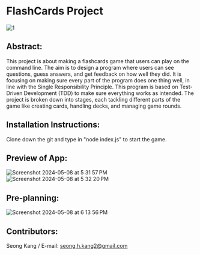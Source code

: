 # FlashCards Project
![1](https://github.com/sanghoro/Flash-Cards/assets/159068651/46548388-4ab6-4e75-8f13-0c41e31b8e1c)

## Abstract:
This project is about making a flashcards game that users can play on the command line. The aim is to design a program where users can see questions, guess answers, and get feedback on how well they did. It is focusing on making sure every part of the program does one thing well, in line with the Single Responsibility Principle. This program is based on Test-Driven Development (TDD) to make sure everything works as intended. The project is broken down into stages, each tackling different parts of the game like creating cards, handling decks, and managing game rounds. 

## Installation Instructions:
Clone down the git and type in "node index.js" to start the game.

## Preview of App:
![Screenshot 2024-05-08 at 5 31 57 PM](https://github.com/sanghoro/Flash-Cards/assets/159068651/99100aa5-ade8-4bda-92fc-46739ab94de8)
![Screenshot 2024-05-08 at 5 32 20 PM](https://github.com/sanghoro/Flash-Cards/assets/159068651/e84382b9-de01-482b-8fce-94b727f4b04a)


## Pre-planning:
![Screenshot 2024-05-08 at 6 13 56 PM](https://github.com/sanghoro/Flash-Cards/assets/159068651/af2a08f9-80e4-4929-800e-3c66dfe755b7)

## Contributors:
Seong Kang / E-mail: seong.h.kang2@gmail.com
